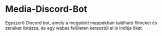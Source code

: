 # Media-Discord-Bot
Egyszerű Discord bot, amely a megadott mappákban található filmeket és zenéket listázza, és egy webes felületen keresztül el is indítja őket.
